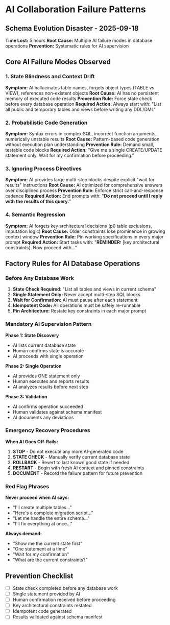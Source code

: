 # AI Collaboration Failure Patterns

## Schema Evolution Disaster - 2025-09-18
**Time Lost:** 5 hours
**Root Cause:** Multiple AI failure modes in database operations
**Prevention:** Systematic rules for AI supervision

## Core AI Failure Modes Observed

### 1. State Blindness and Context Drift
**Symptom:** AI hallucinates table names, forgets object types (TABLE vs VIEW), references non-existent objects
**Root Cause:** AI has no persistent memory of executed code results
**Prevention Rule:** Force state check before every database operation
**Required Action:** Always start with: "List all public and temporary tables and views before writing any DDL/DML"

### 2. Probabilistic Code Generation  
**Symptom:** Syntax errors in complex SQL, incorrect function arguments, numerically unstable results
**Root Cause:** Pattern-based code generation without execution plan understanding
**Prevention Rule:** Demand small, testable code blocks
**Required Action:** "Give me a single CREATE/UPDATE statement only. Wait for my confirmation before proceeding."

### 3. Ignoring Process Directives
**Symptom:** AI provides large multi-step blocks despite explicit "wait for results" instructions
**Root Cause:** AI optimized for comprehensive answers over disciplined process
**Prevention Rule:** Enforce strict call-and-response cadence
**Required Action:** End prompts with: "**Do not proceed until I reply with the results of this query.**"

### 4. Semantic Regression
**Symptom:** AI forgets key architectural decisions (p0 table exclusions, imputation logic)
**Root Cause:** Older constraints lose prominence in growing context window
**Prevention Rule:** Pin working specifications in every major prompt
**Required Action:** Start tasks with: "**REMINDER:** [key architectural constraints]. Now proceed with..."

## Factory Rules for AI Database Operations

### Before Any Database Work
1. **State Check Required:** "List all tables and views in current schema"
2. **Single Statement Only:** Never accept multi-step SQL blocks
3. **Wait for Confirmation:** AI must pause after each statement
4. **Idempotent Code:** All operations must be safely re-runnable
5. **Pin Architecture:** Restate key constraints in each major prompt

### Mandatory AI Supervision Pattern

**Phase 1: State Discovery**
- AI lists current database state
- Human confirms state is accurate
- AI proceeds with single operation

**Phase 2: Single Operation**
- AI provides ONE statement only
- Human executes and reports results
- AI analyzes results before next step

**Phase 3: Validation**
- AI confirms operation succeeded
- Human validates against schema manifest
- AI documents any deviations

### Emergency Recovery Procedures
**When AI Goes Off-Rails:**
1. **STOP** - Do not execute any more AI-generated code
2. **STATE CHECK** - Manually verify current database state
3. **ROLLBACK** - Revert to last known good state if needed
4. **RESTART** - Begin with fresh AI context and pinned constraints
5. **DOCUMENT** - Record the failure pattern for future prevention

### Red Flag Phrases
**Never proceed when AI says:**
- "I'll create multiple tables..."
- "Here's a complete migration script..."
- "Let me handle the entire schema..."
- "I'll fix everything at once..."

**Always demand:**
- "Show me the current state first"
- "One statement at a time"
- "Wait for my confirmation"
- "What are the current constraints?"

## Prevention Checklist
- [ ] State check completed before any database work
- [ ] Single statement provided by AI
- [ ] Human confirmation received before proceeding
- [ ] Key architectural constraints restated
- [ ] Idempotent code generated
- [ ] Results validated against schema manifest
